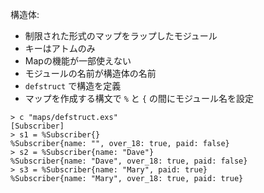 構造体:
- 制限された形式のマップをラップしたモジュール
- キーはアトムのみ
- Mapの機能が一部使えない
- モジュールの名前が構造体の名前
- `defstruct` で構造を定義
- マップを作成する構文で `%` と `{` の間にモジュール名を設定

```
> c "maps/defstruct.exs"
[Subscriber]
> s1 = %Subscriber{}
%Subscriber{name: "", over_18: true, paid: false}
> s2 = %Subscriber{name: "Dave"}
%Subscriber{name: "Dave", over_18: true, paid: false}
> s3 = %Subscriber{name: "Mary", paid: true}
%Subscriber{name: "Mary", over_18: true, paid: true}
```

